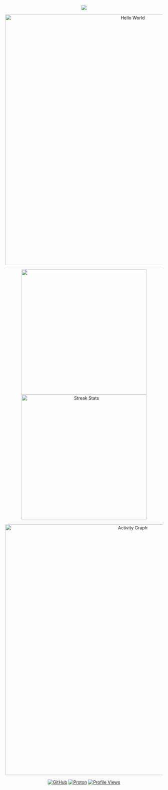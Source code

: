 <p align='center'>
    <img src="https://capsule-render.vercel.app/api?type=waving&color=auto&height=300&section=header&text=HI%20THERE!&fontSize=90&animation=fadeIn&fontAlignY=38&desc=多喜乐，常安宁。&descAlignY=51&descAlign=62"/>
</p>
<p align="center">
    <!-- https://github.com/DenverCoder1/readme-typing-svg -->
    <img width="800" src="https://readme-typing-svg.demolab.com?font=LXGW+WenKai+TC&size=22&pause=1000&center=true&vCenter=true&random=false&width=600&lines=This+world+will+get+better;%E8%BF%99%E4%B8%AA%E4%B8%96%E7%95%8C%E4%BC%9A%E5%A5%BD%E7%9A%84" alt="Hello World" title="Hello World"/>
</p>
<p align="center">
    <img width="400" src="https://github-readme-stats.vercel.app/api?username=yiktt&theme=transparent&include_all_commits=true&show_icons=true&hide_border=true" />
    <img width="400" src="https://github-readme-streak-stats-xiaokang2022.vercel.app?user=yiktt&theme=transparent&hide_border=true" alt="Streak Stats" title="Streak Stats" />
</p>
<p align="center">
    <!-- https://github.com/Ashutosh00710/github-readme-activity-graph -->
    <img width="800" src="https://github-readme-activity-graph.vercel.app/graph?username=yiktt&theme=github-compact&hide_border=true&area=true&custom_title=Activity%20Graph" alt="Activity Graph" title="Activity Graph" />
</p>
<p align="center">
    <!-- https://github.com/badges/shields --> 
    <a href="https://github.com/yiktt"><img src="https://img.shields.io/badge/GitHub-yiktt-blue?logo=github" alt="GitHub" title="GitHub" /></a>
    <a href="mailto:yiktt@proton.me"><img src="https://img.shields.io/badge/Proton-yiktt-purple?logo=proton" alt="Proton" title="Proton" /></a>
    <!-- https://github.com/antonkomarev/github-profile-views-counter -->
    <a href="https://github.com/yiktt"><img src="https://komarev.com/ghpvc/?username=yiktt&label=Profile+Views" alt="Profile Views" title="Profile Views" /></a>
</p>

